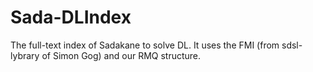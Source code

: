 # Sada-DLIndex
The full-text index of Sadakane to solve DL. It uses the FMI (from sdsl-lybrary of Simon Gog) and our RMQ structure.

